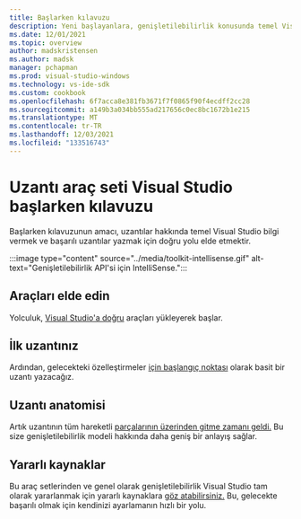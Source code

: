 ```yaml
---
title: Başlarken kılavuzu
description: Yeni başlayanlara, genişletilebilirlik konusunda temel Visual Studio yardımcı olur.
ms.date: 12/01/2021
ms.topic: overview
author: madskristensen
ms.author: madsk
manager: pchapman
ms.prod: visual-studio-windows
ms.technology: vs-ide-sdk
ms.custom: cookbook
ms.openlocfilehash: 6f7acca8e381fb3671f7f0865f90f4ecdff2cc28
ms.sourcegitcommit: a149b3a034bb555ad217656c0ec8bc1672b1e215
ms.translationtype: MT
ms.contentlocale: tr-TR
ms.lasthandoff: 12/03/2021
ms.locfileid: "133516743"
---
```

# <a name="getting-started-guide-on-visual-studio-extensions-toolkit"></a>Uzantı araç seti Visual Studio başlarken kılavuzu

Başlarken kılavuzunun amacı, uzantılar hakkında temel Visual Studio bilgi vermek ve başarılı uzantılar yazmak için doğru yolu elde etmektir.

:::image type="content" source="../media/toolkit-intellisense.gif" alt-text="Genişletilebilirlik API'si için IntelliSense.":::

## <a name="get-the-tools"></a>Araçları elde edin
Yolculuk, [Visual Studio'a doğru](get-tools.md) araçları yükleyerek başlar.

## <a name="your-first-extension"></a>İlk uzantınız
Ardından, gelecekteki özelleştirmeler [için başlangıç noktası](first-extension.md) olarak basit bir uzantı yazacağız.

## <a name="extension-anatomy"></a>Uzantı anatomisi
Artık uzantının tüm hareketli [parçalarının üzerinden gitme zamanı geldi.](extension-anatomy.md) Bu size genişletilebilirlik modeli hakkında daha geniş bir anlayış sağlar.

## <a name="useful-resources"></a>Yararlı kaynaklar
Bu araç setlerinden ve genel olarak genişletilebilirlik Visual Studio tam olarak yararlanmak için yararlı kaynaklara [göz atabilirsiniz.](useful-resources.md) Bu, gelecekte başarılı olmak için kendinizi ayarlamanın hızlı bir yolu.
